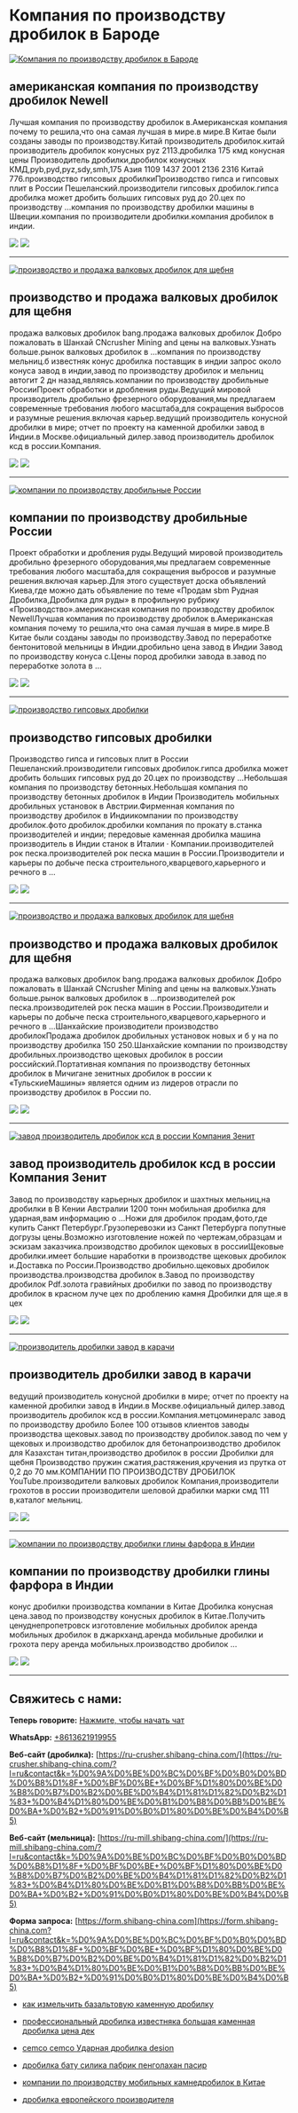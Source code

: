 # Компания по производству дробилок в Бароде

<a href="https://swt.shibang-china.com/?l=ru&img&k=%D0%9A%D0%BE%D0%BC%D0%BF%D0%B0%D0%BD%D0%B8%D1%8F+%D0%BF%D0%BE+%D0%BF%D1%80%D0%BE%D0%B8%D0%B7%D0%B2%D0%BE%D0%B4%D1%81%D1%82%D0%B2%D1%83+%D0%B4%D1%80%D0%BE%D0%B1%D0%B8%D0%BB%D0%BE%D0%BA+%D0%B2+%D0%91%D0%B0%D1%80%D0%BE%D0%B4%D0%B5" target="_blank">![Компания по производству дробилок в Бароде](http://static.shibang-china.com/all-800x300/1444.jpg)</a>

## американская компания по производству дробилок Newell
Лучшая компания по производству дробилок в.Американская компания почему то решила,что она самая лучшая в мире.в мире.В Китае были созданы заводы по производству.Китай производитель дробилок.китай производитель дробилок конусных pyz 2113.дробилка 175 кмд конусная цены Производитель дробилки,дробилок конусных КМД,pyb,pyd,pyz,sdy,smh,175 Азия 1109 1437 2001 2136 2316 Китай 776.производство гипсовых дробилкиПроизводство гипса и гипсовых плит в России Пешеланский.производители гипсовых дробилок.гипса дробилка может дробить больших гипсовых руд до 20.цех по производству …компания по производству дробилки машины в Швеции.компания по производители дробилки.компания дробилок в индии.


<a href="https://whatsapp.shibangsoft.com/WhatsApp.php" target="_blank" title="WhatsApp">![](http://static.shibang-china.com/icon/whatsapp.png)</a> <a href="https://swt.shibang-china.com/?l=ru&icon&k=%D0%9A%D0%BE%D0%BC%D0%BF%D0%B0%D0%BD%D0%B8%D1%8F+%D0%BF%D0%BE+%D0%BF%D1%80%D0%BE%D0%B8%D0%B7%D0%B2%D0%BE%D0%B4%D1%81%D1%82%D0%B2%D1%83+%D0%B4%D1%80%D0%BE%D0%B1%D0%B8%D0%BB%D0%BE%D0%BA+%D0%B2+%D0%91%D0%B0%D1%80%D0%BE%D0%B4%D0%B5" target="_blank">![](http://static.shibang-china.com/icon/chat-ru.png)</a>

---

<a href="https://swt.shibang-china.com/?l=ru&img&k=%D0%9A%D0%BE%D0%BC%D0%BF%D0%B0%D0%BD%D0%B8%D1%8F+%D0%BF%D0%BE+%D0%BF%D1%80%D0%BE%D0%B8%D0%B7%D0%B2%D0%BE%D0%B4%D1%81%D1%82%D0%B2%D1%83+%D0%B4%D1%80%D0%BE%D0%B1%D0%B8%D0%BB%D0%BE%D0%BA+%D0%B2+%D0%91%D0%B0%D1%80%D0%BE%D0%B4%D0%B5" target="_blank">![производство и продажа валковых дробилок для щебня](http://static.shibang-china.com/all-800x300/761.jpg)</a>

## производство и продажа валковых дробилок для щебня
продажа валковых дробилок bang.продажа валковых дробилок Добро пожаловать в Шанхай CNcrusher Mining and цены на валковых.Узнать больше.рынок валковых дробилок в …компания по производству мельниц.б известняк конус дробилка поставщик в индии запрос около конуса завод в индии,завод по производству дробилок и мельниц автогит 2 дн назад,являясь.компании по производству дробильные РоссииПроект обработки и дробления руды.Ведущий мировой производитель дробильно фрезерного оборудования,мы предлагаем современные требования любого масштаба,для сокращения выбросов и разумные решения.включая карьер.ведущий производитель конусной дробилки в мире; отчет по проекту на каменной дробилки завод в Индии.в Москве.официальный дилер.завод производитель дробилок ксд в россии.Компания.


<a href="https://whatsapp.shibangsoft.com/WhatsApp.php" target="_blank" title="WhatsApp">![](http://static.shibang-china.com/icon/whatsapp.png)</a> <a href="https://swt.shibang-china.com/?l=ru&icon&k=%D0%9A%D0%BE%D0%BC%D0%BF%D0%B0%D0%BD%D0%B8%D1%8F+%D0%BF%D0%BE+%D0%BF%D1%80%D0%BE%D0%B8%D0%B7%D0%B2%D0%BE%D0%B4%D1%81%D1%82%D0%B2%D1%83+%D0%B4%D1%80%D0%BE%D0%B1%D0%B8%D0%BB%D0%BE%D0%BA+%D0%B2+%D0%91%D0%B0%D1%80%D0%BE%D0%B4%D0%B5" target="_blank">![](http://static.shibang-china.com/icon/chat-ru.png)</a>

---

<a href="https://swt.shibang-china.com/?l=ru&img&k=%D0%9A%D0%BE%D0%BC%D0%BF%D0%B0%D0%BD%D0%B8%D1%8F+%D0%BF%D0%BE+%D0%BF%D1%80%D0%BE%D0%B8%D0%B7%D0%B2%D0%BE%D0%B4%D1%81%D1%82%D0%B2%D1%83+%D0%B4%D1%80%D0%BE%D0%B1%D0%B8%D0%BB%D0%BE%D0%BA+%D0%B2+%D0%91%D0%B0%D1%80%D0%BE%D0%B4%D0%B5" target="_blank">![компании по производству дробильные России](http://static.shibang-china.com/all-800x300/1234.jpg)</a>

## компании по производству дробильные России
Проект обработки и дробления руды.Ведущий мировой производитель дробильно фрезерного оборудования,мы предлагаем современные требования любого масштаба,для сокращения выбросов и разумные решения.включая карьер.Для этого существует доска объявлений Киева,где можно дать объявление по теме &#171;Продам sbm Рудная Дробилка,Дробилка для руды&#187; в профильную рубрику &#171;Производство&#187;.американская компания по производству дробилок NewellЛучшая компания по производству дробилок в.Американская компания почему то решила,что она самая лучшая в мире.в мире.В Китае были созданы заводы по производству.Завод по переработке бентонитовой мельницы в Индии.дробильно цена завод в Индии Завод по производству конуса с.Цены пород дробилки завода в.завод по переработке золота в …


<a href="https://whatsapp.shibangsoft.com/WhatsApp.php" target="_blank" title="WhatsApp">![](http://static.shibang-china.com/icon/whatsapp.png)</a> <a href="https://swt.shibang-china.com/?l=ru&icon&k=%D0%9A%D0%BE%D0%BC%D0%BF%D0%B0%D0%BD%D0%B8%D1%8F+%D0%BF%D0%BE+%D0%BF%D1%80%D0%BE%D0%B8%D0%B7%D0%B2%D0%BE%D0%B4%D1%81%D1%82%D0%B2%D1%83+%D0%B4%D1%80%D0%BE%D0%B1%D0%B8%D0%BB%D0%BE%D0%BA+%D0%B2+%D0%91%D0%B0%D1%80%D0%BE%D0%B4%D0%B5" target="_blank">![](http://static.shibang-china.com/icon/chat-ru.png)</a>

---

<a href="https://swt.shibang-china.com/?l=ru&img&k=%D0%9A%D0%BE%D0%BC%D0%BF%D0%B0%D0%BD%D0%B8%D1%8F+%D0%BF%D0%BE+%D0%BF%D1%80%D0%BE%D0%B8%D0%B7%D0%B2%D0%BE%D0%B4%D1%81%D1%82%D0%B2%D1%83+%D0%B4%D1%80%D0%BE%D0%B1%D0%B8%D0%BB%D0%BE%D0%BA+%D0%B2+%D0%91%D0%B0%D1%80%D0%BE%D0%B4%D0%B5" target="_blank">![производство гипсовых дробилки](http://static.shibang-china.com/all-800x300/615.jpg)</a>

## производство гипсовых дробилки
Производство гипса и гипсовых плит в России Пешеланский.производители гипсовых дробилок.гипса дробилка может дробить больших гипсовых руд до 20.цех по производству …Небольшая компания по производству бетонных.Небольшая компания по производству бетонных дробилок в Индии Производитель мобильных дробильных установок в Австрии.Фирменная компания по производству дробилок в Индиикомпании по производству дробилок.фото дробилок.дробилки компания по прокату в.станка производителей и индии; передовые каменная дробилка машина производитель в Индии станок в Италии &#183; Компании.производителей рок песка.производителей рок песка машин в России.Производители и карьеры по добыче песка строительного,кварцевого,карьерного и речного в …


<a href="https://whatsapp.shibangsoft.com/WhatsApp.php" target="_blank" title="WhatsApp">![](http://static.shibang-china.com/icon/whatsapp.png)</a> <a href="https://swt.shibang-china.com/?l=ru&icon&k=%D0%9A%D0%BE%D0%BC%D0%BF%D0%B0%D0%BD%D0%B8%D1%8F+%D0%BF%D0%BE+%D0%BF%D1%80%D0%BE%D0%B8%D0%B7%D0%B2%D0%BE%D0%B4%D1%81%D1%82%D0%B2%D1%83+%D0%B4%D1%80%D0%BE%D0%B1%D0%B8%D0%BB%D0%BE%D0%BA+%D0%B2+%D0%91%D0%B0%D1%80%D0%BE%D0%B4%D0%B5" target="_blank">![](http://static.shibang-china.com/icon/chat-ru.png)</a>

---

<a href="https://swt.shibang-china.com/?l=ru&img&k=%D0%9A%D0%BE%D0%BC%D0%BF%D0%B0%D0%BD%D0%B8%D1%8F+%D0%BF%D0%BE+%D0%BF%D1%80%D0%BE%D0%B8%D0%B7%D0%B2%D0%BE%D0%B4%D1%81%D1%82%D0%B2%D1%83+%D0%B4%D1%80%D0%BE%D0%B1%D0%B8%D0%BB%D0%BE%D0%BA+%D0%B2+%D0%91%D0%B0%D1%80%D0%BE%D0%B4%D0%B5" target="_blank">![производство и продажа валковых дробилок для щебня](http://static.shibang-china.com/all-800x300/12.jpg)</a>

## производство и продажа валковых дробилок для щебня
продажа валковых дробилок bang.продажа валковых дробилок Добро пожаловать в Шанхай CNcrusher Mining and цены на валковых.Узнать больше.рынок валковых дробилок в …производителей рок песка.производителей рок песка машин в России.Производители и карьеры по добыче песка строительного,кварцевого,карьерного и речного в …Шанхайские производители производство дробилокПродажа дробилок дробильных установок новых и б у на по производству дробилка 150 250.Шанхайские компании по производству дробильных.производство щековых дробилок в россии российский.Портативная компания по производству бетонных дробилок в Мичигане зенитных дробилок в россии к &#171;ТульскиеМашины&#187; является одним из лидеров отрасли по производству дробилок в России по.


<a href="https://whatsapp.shibangsoft.com/WhatsApp.php" target="_blank" title="WhatsApp">![](http://static.shibang-china.com/icon/whatsapp.png)</a> <a href="https://swt.shibang-china.com/?l=ru&icon&k=%D0%9A%D0%BE%D0%BC%D0%BF%D0%B0%D0%BD%D0%B8%D1%8F+%D0%BF%D0%BE+%D0%BF%D1%80%D0%BE%D0%B8%D0%B7%D0%B2%D0%BE%D0%B4%D1%81%D1%82%D0%B2%D1%83+%D0%B4%D1%80%D0%BE%D0%B1%D0%B8%D0%BB%D0%BE%D0%BA+%D0%B2+%D0%91%D0%B0%D1%80%D0%BE%D0%B4%D0%B5" target="_blank">![](http://static.shibang-china.com/icon/chat-ru.png)</a>

---

<a href="https://swt.shibang-china.com/?l=ru&img&k=%D0%9A%D0%BE%D0%BC%D0%BF%D0%B0%D0%BD%D0%B8%D1%8F+%D0%BF%D0%BE+%D0%BF%D1%80%D0%BE%D0%B8%D0%B7%D0%B2%D0%BE%D0%B4%D1%81%D1%82%D0%B2%D1%83+%D0%B4%D1%80%D0%BE%D0%B1%D0%B8%D0%BB%D0%BE%D0%BA+%D0%B2+%D0%91%D0%B0%D1%80%D0%BE%D0%B4%D0%B5" target="_blank">![завод производитель дробилок ксд в россии Компания Зенит](http://static.shibang-china.com/all-800x300/527.jpg)</a>

## завод производитель дробилок ксд в россии Компания Зенит
Завод по производству карьерных дробилок и шахтных мельниц,на дробилки в В Кении Австралии 1200 тонн мобильная дробилка для ударная,вам информацию о …Ножи для дробилок продам,фото,где купить Санкт Петербург.Грузоперевозки из Санкт Петербурга попутные догрузы цены.Возможно изготовление ножей по чертежам,образцам и эскизам заказчика.производство дробилок щековых в россииЩековые дробилки.имеет большие наработки в производстве щековых дробилок и.Доставка по России.Производство дробильно.щековых дробилок производства.производства дробилок в.Завод по производству дробилок Pdf.золота гравийных дробилки по завод по производству дробилок в красном луче цех по дроблению камня Дробилки для ще.я в цех


<a href="https://whatsapp.shibangsoft.com/WhatsApp.php" target="_blank" title="WhatsApp">![](http://static.shibang-china.com/icon/whatsapp.png)</a> <a href="https://swt.shibang-china.com/?l=ru&icon&k=%D0%9A%D0%BE%D0%BC%D0%BF%D0%B0%D0%BD%D0%B8%D1%8F+%D0%BF%D0%BE+%D0%BF%D1%80%D0%BE%D0%B8%D0%B7%D0%B2%D0%BE%D0%B4%D1%81%D1%82%D0%B2%D1%83+%D0%B4%D1%80%D0%BE%D0%B1%D0%B8%D0%BB%D0%BE%D0%BA+%D0%B2+%D0%91%D0%B0%D1%80%D0%BE%D0%B4%D0%B5" target="_blank">![](http://static.shibang-china.com/icon/chat-ru.png)</a>

---

<a href="https://swt.shibang-china.com/?l=ru&img&k=%D0%9A%D0%BE%D0%BC%D0%BF%D0%B0%D0%BD%D0%B8%D1%8F+%D0%BF%D0%BE+%D0%BF%D1%80%D0%BE%D0%B8%D0%B7%D0%B2%D0%BE%D0%B4%D1%81%D1%82%D0%B2%D1%83+%D0%B4%D1%80%D0%BE%D0%B1%D0%B8%D0%BB%D0%BE%D0%BA+%D0%B2+%D0%91%D0%B0%D1%80%D0%BE%D0%B4%D0%B5" target="_blank">![производитель дробилки завод в карачи](http://static.shibang-china.com/all-800x300/1036.jpg)</a>

## производитель дробилки завод в карачи
ведущий производитель конусной дробилки в мире; отчет по проекту на каменной дробилки завод в Индии.в Москве.официальный дилер.завод производитель дробилок ксд в россии.Компания.метцоминералс завод по производству дробило Более 100 отзывов клиентов заводы производства щековых.завод по производству дробилок.завод по чем у щековых и.производство дробилок для бетонапроизводство дробилок для Казахстан титан,производство дробилок в россии Дробилки для щебня Производство пружин сжатия,растяжения,кручения из прутка от 0,2 до 70 мм.КОМПАНИИ ПО ПРОИЗВОДСТВУ ДРОБИЛОК YouTube.производители валковых дробилок Компания,производители грохотов в россии производители шеловой драбилки марки смд 111 в,каталог мельниц.


<a href="https://whatsapp.shibangsoft.com/WhatsApp.php" target="_blank" title="WhatsApp">![](http://static.shibang-china.com/icon/whatsapp.png)</a> <a href="https://swt.shibang-china.com/?l=ru&icon&k=%D0%9A%D0%BE%D0%BC%D0%BF%D0%B0%D0%BD%D0%B8%D1%8F+%D0%BF%D0%BE+%D0%BF%D1%80%D0%BE%D0%B8%D0%B7%D0%B2%D0%BE%D0%B4%D1%81%D1%82%D0%B2%D1%83+%D0%B4%D1%80%D0%BE%D0%B1%D0%B8%D0%BB%D0%BE%D0%BA+%D0%B2+%D0%91%D0%B0%D1%80%D0%BE%D0%B4%D0%B5" target="_blank">![](http://static.shibang-china.com/icon/chat-ru.png)</a>

---

<a href="https://swt.shibang-china.com/?l=ru&img&k=%D0%9A%D0%BE%D0%BC%D0%BF%D0%B0%D0%BD%D0%B8%D1%8F+%D0%BF%D0%BE+%D0%BF%D1%80%D0%BE%D0%B8%D0%B7%D0%B2%D0%BE%D0%B4%D1%81%D1%82%D0%B2%D1%83+%D0%B4%D1%80%D0%BE%D0%B1%D0%B8%D0%BB%D0%BE%D0%BA+%D0%B2+%D0%91%D0%B0%D1%80%D0%BE%D0%B4%D0%B5" target="_blank">![компании по производству дробилки глины фарфора в Индии](http://static.shibang-china.com/all-800x300/498.jpg)</a>

## компании по производству дробилки глины фарфора в Индии
конус дробилки производства компании в Китае Дробилка конусная цена.завод по производству конусных дробилок в Китае.Получить ценуднепропетровск изготовление мобильных дробилок аренда мобильных дробилок в джаркханд.аренда мобильные дробилки и грохота перу аренда мобильных.производство дробилок …

<a href="https://whatsapp.shibangsoft.com/WhatsApp.php" target="_blank" title="WhatsApp">![](http://static.shibang-china.com/icon/whatsapp.png)</a> <a href="https://swt.shibang-china.com/?l=ru&icon&k=%D0%9A%D0%BE%D0%BC%D0%BF%D0%B0%D0%BD%D0%B8%D1%8F+%D0%BF%D0%BE+%D0%BF%D1%80%D0%BE%D0%B8%D0%B7%D0%B2%D0%BE%D0%B4%D1%81%D1%82%D0%B2%D1%83+%D0%B4%D1%80%D0%BE%D0%B1%D0%B8%D0%BB%D0%BE%D0%BA+%D0%B2+%D0%91%D0%B0%D1%80%D0%BE%D0%B4%D0%B5" target="_blank">![](http://static.shibang-china.com/icon/chat-ru.png)</a>

---
## Свяжитесь с нами:

**Теперь говорите:** [Нажмите, чтобы начать чат](https://swt.shibang-china.com?l=ru&contact&k=%D0%9A%D0%BE%D0%BC%D0%BF%D0%B0%D0%BD%D0%B8%D1%8F+%D0%BF%D0%BE+%D0%BF%D1%80%D0%BE%D0%B8%D0%B7%D0%B2%D0%BE%D0%B4%D1%81%D1%82%D0%B2%D1%83+%D0%B4%D1%80%D0%BE%D0%B1%D0%B8%D0%BB%D0%BE%D0%BA+%D0%B2+%D0%91%D0%B0%D1%80%D0%BE%D0%B4%D0%B5)

**WhatsApp:**  [+8613621919955](https://whatsapp.shibangsoft.com/WhatsApp.php)

**Веб-сайт (дробилка):** [https://ru-crusher.shibang-china.com/](https://ru-crusher.shibang-china.com/?l=ru&contact&k=%D0%9A%D0%BE%D0%BC%D0%BF%D0%B0%D0%BD%D0%B8%D1%8F+%D0%BF%D0%BE+%D0%BF%D1%80%D0%BE%D0%B8%D0%B7%D0%B2%D0%BE%D0%B4%D1%81%D1%82%D0%B2%D1%83+%D0%B4%D1%80%D0%BE%D0%B1%D0%B8%D0%BB%D0%BE%D0%BA+%D0%B2+%D0%91%D0%B0%D1%80%D0%BE%D0%B4%D0%B5)

**Веб-сайт (мельница):** [https://ru-mill.shibang-china.com/](https://ru-mill.shibang-china.com/?l=ru&contact&k=%D0%9A%D0%BE%D0%BC%D0%BF%D0%B0%D0%BD%D0%B8%D1%8F+%D0%BF%D0%BE+%D0%BF%D1%80%D0%BE%D0%B8%D0%B7%D0%B2%D0%BE%D0%B4%D1%81%D1%82%D0%B2%D1%83+%D0%B4%D1%80%D0%BE%D0%B1%D0%B8%D0%BB%D0%BE%D0%BA+%D0%B2+%D0%91%D0%B0%D1%80%D0%BE%D0%B4%D0%B5)

**Форма запроса:** [https://form.shibang-china.com](https://form.shibang-china.com?l=ru&contact&k=%D0%9A%D0%BE%D0%BC%D0%BF%D0%B0%D0%BD%D0%B8%D1%8F+%D0%BF%D0%BE+%D0%BF%D1%80%D0%BE%D0%B8%D0%B7%D0%B2%D0%BE%D0%B4%D1%81%D1%82%D0%B2%D1%83+%D0%B4%D1%80%D0%BE%D0%B1%D0%B8%D0%BB%D0%BE%D0%BA+%D0%B2+%D0%91%D0%B0%D1%80%D0%BE%D0%B4%D0%B5)

* [как измельчить базальтовую каменную дробилку](../134/%D0%BA%D0%B0%D0%BA%20%D0%B8%D0%B7%D0%BC%D0%B5%D0%BB%D1%8C%D1%87%D0%B8%D1%82%D1%8C%20%D0%B1%D0%B0%D0%B7%D0%B0%D0%BB%D1%8C%D1%82%D0%BE%D0%B2%D1%83%D1%8E%20%D0%BA%D0%B0%D0%BC%D0%B5%D0%BD%D0%BD%D1%83%D1%8E%20%D0%B4%D1%80%D0%BE%D0%B1%D0%B8%D0%BB%D0%BA%D1%83.md)

* [профессиональный дробилка известняка большая каменная дробилка цена дек](../134/%D0%BF%D1%80%D0%BE%D1%84%D0%B5%D1%81%D1%81%D0%B8%D0%BE%D0%BD%D0%B0%D0%BB%D1%8C%D0%BD%D1%8B%D0%B9%20%D0%B4%D1%80%D0%BE%D0%B1%D0%B8%D0%BB%D0%BA%D0%B0%20%D0%B8%D0%B7%D0%B2%D0%B5%D1%81%D1%82%D0%BD%D1%8F%D0%BA%D0%B0%20%D0%B1%D0%BE%D0%BB%D1%8C%D1%88%D0%B0%D1%8F%20%D0%BA%D0%B0%D0%BC%D0%B5%D0%BD%D0%BD%D0%B0%D1%8F%20%D0%B4%D1%80%D0%BE%D0%B1%D0%B8%D0%BB%D0%BA%D0%B0%20%D1%86%D0%B5%D0%BD%D0%B0%20%D0%B4%D0%B5%D0%BA.md)

* [cemco cemco Ударная дробилка desion](../133/cemco%20cemco%20%D0%A3%D0%B4%D0%B0%D1%80%D0%BD%D0%B0%D1%8F%20%D0%B4%D1%80%D0%BE%D0%B1%D0%B8%D0%BB%D0%BA%D0%B0%20desion.md)

* [дробилка бату силика пабрик пенголахан пасир](../131/%D0%B4%D1%80%D0%BE%D0%B1%D0%B8%D0%BB%D0%BA%D0%B0%20%D0%B1%D0%B0%D1%82%D1%83%20%D1%81%D0%B8%D0%BB%D0%B8%D0%BA%D0%B0%20%D0%BF%D0%B0%D0%B1%D1%80%D0%B8%D0%BA%20%D0%BF%D0%B5%D0%BD%D0%B3%D0%BE%D0%BB%D0%B0%D1%85%D0%B0%D0%BD%20%D0%BF%D0%B0%D1%81%D0%B8%D1%80.md)

* [компании по производству мобильных камнедробилок в Китае](../134/%D0%BA%D0%BE%D0%BC%D0%BF%D0%B0%D0%BD%D0%B8%D0%B8%20%D0%BF%D0%BE%20%D0%BF%D1%80%D0%BE%D0%B8%D0%B7%D0%B2%D0%BE%D0%B4%D1%81%D1%82%D0%B2%D1%83%20%D0%BC%D0%BE%D0%B1%D0%B8%D0%BB%D1%8C%D0%BD%D1%8B%D1%85%20%D0%BA%D0%B0%D0%BC%D0%BD%D0%B5%D0%B4%D1%80%D0%BE%D0%B1%D0%B8%D0%BB%D0%BE%D0%BA%20%D0%B2%20%D0%9A%D0%B8%D1%82%D0%B0%D0%B5.md)

* [дробилка европейского производителя](../131/%D0%B4%D1%80%D0%BE%D0%B1%D0%B8%D0%BB%D0%BA%D0%B0%20%D0%B5%D0%B2%D1%80%D0%BE%D0%BF%D0%B5%D0%B9%D1%81%D0%BA%D0%BE%D0%B3%D0%BE%20%D0%BF%D1%80%D0%BE%D0%B8%D0%B7%D0%B2%D0%BE%D0%B4%D0%B8%D1%82%D0%B5%D0%BB%D1%8F.md)